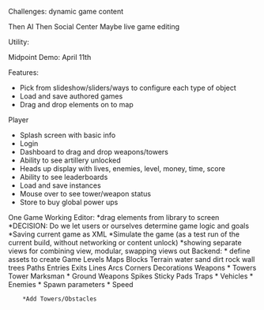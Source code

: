 Challenges: dynamic game content

Then AI
Then Social Center
Maybe live game editing

Utility:


Midpoint Demo: April 11th

Features:
* Pick from slideshow/sliders/ways to configure each type of object
* Load and save authored games
* Drag and drop elements on to map

Player
* Splash screen with basic info
* Login
* Dashboard to drag and drop weapons/towers
* Ability to see artillery unlocked
* Heads up display with lives, enemies, level, money, time, score
* Ability to see leaderboards
* Load and save instances
* Mouse over to see tower/weapon status
* Store to buy global power ups

One Game Working
	Editor:
		*drag elements from library to screen
		*DECISION: Do we let users or ourselves determine game logic and goals
		*Saving current game as XML
		*Simulate the game (as a test run of the current build, without networking or content unlock)
		*showing separate views for combining view, modular, swapping views out
	Backend:
        * define assets to create
        Game
            Levels
                Maps
                    Blocks
                        Terrain
                            water
                            sand
                            dirt
                            rock
                            wall
                            trees
                        Paths
                            Entries
                            Exits
                            Lines
                            Arcs
                            Corners
                        Decorations
                Weapons
                    * Towers
                        Tower
                        Marksman
                    * Ground Weapons
                        Spikes
                        Sticky Pads
                        Traps
                    * Vehicles
                * Enemies
                    * Spawn parameters
                    * Speed
              
        *Add Towers/Obstacles
                    
	    
		

